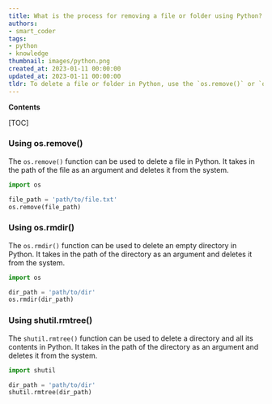 ```yaml
---
title: What is the process for removing a file or folder using Python?
authors:
- smart_coder
tags:
- python
- knowledge
thumbnail: images/python.png
created_at: 2023-01-11 00:00:00
updated_at: 2023-01-11 00:00:00
tldr: To delete a file or folder in Python, use the `os.remove()` or `os.rmdir()` functions.
---
```


**Contents**

[TOC]

### Using os.remove()

The `os.remove()` function can be used to delete a file in Python. It takes in the path of the file as an argument and deletes it from the system.

```python
import os

file_path = 'path/to/file.txt'
os.remove(file_path)
```

### Using os.rmdir()

The `os.rmdir()` function can be used to delete an empty directory in Python. It takes in the path of the directory as an argument and deletes it from the system.

```python
import os

dir_path = 'path/to/dir'
os.rmdir(dir_path)
```

### Using shutil.rmtree()

The `shutil.rmtree()` function can be used to delete a directory and all its contents in Python. It takes in the path of the directory as an argument and deletes it from the system.

```python
import shutil

dir_path = 'path/to/dir'
shutil.rmtree(dir_path)
```
